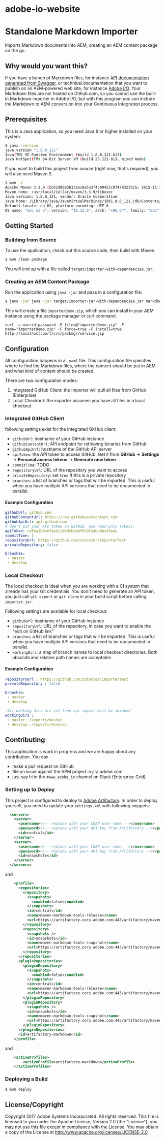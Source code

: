 # adobe-io-website
# Standalone Markdown Importer

Imports Markdown documents into AEM, creating an AEM content package on the go.

## Why would you want this?

If you have a bunch of Markdown files, for instance [API documentation generated from Swagger](https://git.corp.adobe.com/trieloff/markdownified-swagger), or technical documentation that you want to publish on an AEM-powered web site, for instance [Adobe I/O](https://www.adobe.io). Your Markdown files are not hosted on Github.com, so you cannot use the built-in Markdown importer in Adobe I/O, but with this program you can include the Markdown to AEM conversion into your Continuous Integration process.

## Prerequisites

This is a Java application, so you need Java 8 or higher installed on your system.

```bash
$ java -version
java version "1.8.0_121"
Java(TM) SE Runtime Environment (build 1.8.0_121-b13)
Java HotSpot(TM) 64-Bit Server VM (build 25.121-b13, mixed mode)
```

If you want to build this project from source (right now, that's required), you will also need Maven 3.

```bash
$ mvn -v
Apache Maven 3.3.9 (bb52d8502b132ec0a5a3f4c09453c07478323dc5; 2015-11-10T17:41:47+01:00)
Maven home: /usr/local/Cellar/maven/3.3.9/libexec
Java version: 1.8.0_121, vendor: Oracle Corporation
Java home: /Library/Java/JavaVirtualMachines/jdk1.8.0_121.jdk/Contents/Home/jre
Default locale: en_US, platform encoding: UTF-8
OS name: "mac os x", version: "10.12.6", arch: "x86_64", family: "mac"
```

## Getting Started

### Building from Source

To use the application, check out this source code, then build with Maven:

```bash
$ mvn clean package
```

You will end up with a file called `target/importer-with-dependencies.jar`.

### Creating an AEM Content Package

Run the application using `java -jar` and pass in a configuration file:

```bash
$ java -jar java -jar target/importer-jar-with-dependencies.jar markdown2AEM.yml
```

This will create a file `importerDemo.zip`, which you can install in your AEM instance using the package manager or curl command.

```curl -u userid:password -F file=@"importerDemo.zip" -F name="importerDemo.zip" -F force=true -F install=true http://localhost:port/crx/packmgr/service.jsp```

## Configuration

All configuration happens in a `.yaml` file. This configuration file specifies where to find the Markdown files, where the content should be put in AEM and what kind of content should be created.

There are two configuration modes:
1. Integrated GitHub Client: the importer will pull all files from GitHub (Enterprise)
2. Local Checkout: the importer assumes you have all files in a local checkout

### Integrated GitHub Client

following settings exist for the integrated GitHub client:

* `githubUrl`: hostname of your GitHub instance
* `githubContentUrl`: API endpoint for retrieving binaries from GitHub
* `githubApiUrl`: hostname of the GitHub API server
* `apiToken`: the API token to access GitHub. Get it from **GitHub** -> **Settings** -> **Personal access tokens** -> **Generate new token**
* `commitTime`: TODO
* `repositoryUrl`: URL of the repository you want to access
* `privateRepository`: set `true` if this is a private repository
* `branches`: a list of branches or tags that will be imported. This is useful when you have multiple API versions that need to be documented in parallel.

#### Example Configuration
```yaml
githubUrl: github.com
githubContentUrl: https://raw.githubusercontent.com
githubApiUrl: api.github.com
# don't put your API token on GitHub. Use read-only tokens.
apiToken: cafea1b0c6faee11d6dcbabef838f2abcdec6feac
commitTime: 1
repositoryUrl: https://github.com/iotester/importerTest
privateRepository: false

branches:
 - master
 - develop

```

### Local Checkout

The local checkout is ideal when you are working with a CI system that already has your Git credentials. You don't need to generate an API token, you just call `git export` or `git clone` in your build script before calling `importer.jar`.

Following settings are available for local checkout:

* `githubUrl`: hostname of your GitHub instance
* `repositoryUrl`: URL of the repsoitory, in case you want to enable the "edit on GitHub link"
* `branches`: a list of branches or tags that will be imported. This is useful when you have multiple API versions that need to be documented in parallel.
* `workingDirs`: a map of branch names to local checkout directories. Both absolute and relative path names are acceptable


#### Example Configuration
```yaml
repositoryUrl : https://github.com/iotester/importerTest
privateRepository : false

branches:
 - master
 - develop

 #if working dirs are set then api import will be skipped
workingDirs :
 - master:./exports/master
 - develop:./exports/develop
```

## Contributing

This application is work in progress and we are happy about any contribution. You can 
- make a pull request on GitHub
- file an issue against the APM project in jira.adobe.com
- just say hi in the `#www_adobe_io` channel on Slack (Enterprise Grid)

### Setting up to Deploy

This project is configured to deploy to [Adobe Artifactory](https://artifactory.corp.adobe.com/artifactory/webapp/#/artifacts/browse/tree/General/maven-markdown-tools-snapshot/io/adobe/udp/markdown-importer). In order to deploy yourself, you need to update your `settings.xml` with following snippets:

```xml
  <servers>
    <server>
      <username><!-- replace with your LDAP user name --></username>
      <password><!-- replace with your API key from Artifactory --></password>
      <id>central</id>
    </server>
    <server>
      <username><!-- replace with your LDAP user name --></username>
      <password><!-- replace with your API key from Artifactory --></password>
      <id>snapshots</id>
    </server>
  </servers>
```

and

```xml
    <profile>
      <repositories>
        <repository>
          <snapshots>
            <enabled>false</enabled>
          </snapshots>
          <id>central</id>
          <name>maven-markdown-tools-release</name>
          <url>https://artifactory.corp.adobe.com:443/artifactory/maven-markdown-tools-release</url>
        </repository>
        <repository>
          <snapshots />
          <id>snapshots</id>
          <name>maven-markdown-tools-snapshot</name>
          <url>https://artifactory.corp.adobe.com:443/artifactory/maven-markdown-tools-snapshot</url>
        </repository>
      </repositories>
      <pluginRepositories>
        <pluginRepository>
          <snapshots>
            <enabled>false</enabled>
          </snapshots>
          <id>central</id>
          <name>maven-markdown-tools-release</name>
          <url>https://artifactory.corp.adobe.com:443/artifactory/maven-markdown-tools-release</url>
        </pluginRepository>
        <pluginRepository>
          <snapshots />
          <id>snapshots</id>
          <name>maven-markdown-tools-snapshot</name>
          <url>https://artifactory.corp.adobe.com:443/artifactory/maven-markdown-tools-snapshot</url>
        </pluginRepository>
      </pluginRepositories>
      <id>artifactory-markdown</id>
    </profile>
```

and

```xml
    <activeProfiles>
        <activeProfile>artifactory-markdown</activeProfile>
    </activeProfiles>
```

### Deploying a Build

```bash
$ mvn deploy
```

## License/Copyright

Copyright 2017 Adobe Systems Incorporated. All rights reserved.
This file is licensed to you under the Apache License, Version 2.0 (the "License");
you may not use this file except in compliance with the License. You may obtain a copy
of the License at http://www.apache.org/licenses/LICENSE-2.0
